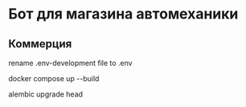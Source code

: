 <h1>Бот для магазина автомеханики</h1>

<h2>Коммерция</h2>

<p>rename .env-development file to .env</p>
<p>docker compose up --build</p>
<p>alembic upgrade head</p>